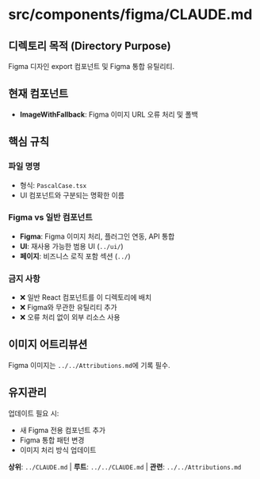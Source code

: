 # src/components/figma/CLAUDE.md

## 디렉토리 목적 (Directory Purpose)

Figma 디자인 export 컴포넌트 및 Figma 통합 유틸리티.

## 현재 컴포넌트

- **ImageWithFallback**: Figma 이미지 URL 오류 처리 및 폴백

## 핵심 규칙

### 파일 명명
- 형식: `PascalCase.tsx`
- UI 컴포넌트와 구분되는 명확한 이름

### Figma vs 일반 컴포넌트
- **Figma**: Figma 이미지 처리, 플러그인 연동, API 통합
- **UI**: 재사용 가능한 범용 UI (`../ui/`)
- **페이지**: 비즈니스 로직 포함 섹션 (`../`)

### 금지 사항
- ❌ 일반 React 컴포넌트를 이 디렉토리에 배치
- ❌ Figma와 무관한 유틸리티 추가
- ❌ 오류 처리 없이 외부 리소스 사용

## 이미지 어트리뷰션

Figma 이미지는 `../../Attributions.md`에 기록 필수.

## 유지관리

업데이트 필요 시:
- 새 Figma 전용 컴포넌트 추가
- Figma 통합 패턴 변경
- 이미지 처리 방식 업데이트

**상위**: `../CLAUDE.md` | **루트**: `../../CLAUDE.md` | **관련**: `../../Attributions.md`
